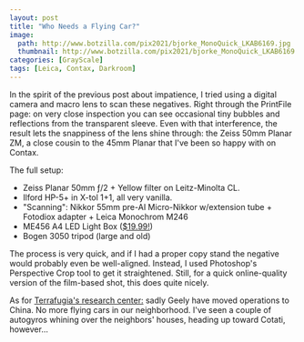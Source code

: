 ```yaml
---
layout: post
title: "Who Needs a Flying Car?"
image:
  path: http://www.botzilla.com/pix2021/bjorke_MonoQuick_LKAB6169.jpg
  thumbnail: http://www.botzilla.com/pix2021/bjorke_MonoQuick_LKAB6169.jpg
categories: [GrayScale]
tags: [Leica, Contax, Darkroom]
---
```


In the spirit of the previous post about impatience, I tried using a digital camera and macro lens to scan these negatives. Right through the PrintFile page: on very close inspection you can see occasional tiny bubbles and reflections from the transparent sleeve. Even with that interference, the result lets the snappiness of the lens shine through: the Zeiss 50mm Planar ZM, a close cousin to the 45mm Planar that I've been so happy with on Contax.

The full setup:
<!--more-->

* Zeiss Planar 50mm ƒ/2 + Yellow filter on Leitz-Minolta CL.
* Ilford HP-5+ in X-tol 1+1, all very vanilla.
* "Scanning": Nikkor 55mm pre-AI Micro-Nikkor w/extension tube + Fotodiox adapter + Leica Monochrom M246
* ME456 A4 LED Light Box (<a href="https://www.amazon.com/gp/product/B01EBA8ZX8/ref=ppx_yo_dt_b_search_asin_title?ie=UTF8&psc=1">$19.99!</a>)
* Bogen 3050 tripod (large and old)

The process is very quick, and if I had a proper copy stand the negative would probably even be well-aligned. Instead, I used Photoshop's Perspective Crop tool to get it straightened. Still, for a quick online-quality version of the film-based shot, this does quite nicely.

As for <a href="Terrafugia">Terrafugia's research center:</a> sadly Geely have moved operations to China. No more flying cars in our neighborhood. I've seen a couple of autogyros whining over the neighbors' houses, heading up toward Cotati, however... 

